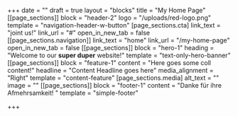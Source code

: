 +++
date = ""
draft = true
layout = "blocks"
title = "My Home Page"
[[page_sections]]
block = "header-2"
logo = "/uploads/red-logo.png"
template = "navigation-header-w-button"
[page_sections.cta]
link_text = "joint us!"
link_url = "#"
open_in_new_tab = false
[[page_sections.navigation]]
link_text = "home"
link_url = "/my-home-page"
open_in_new_tab = false
[[page_sections]]
block = "hero-1"
heading = "Welcome to our <strong>super duper</strong> website!"
template = "text-only-hero-banner"
[[page_sections]]
block = "feature-1"
content = "Here goes some coll content!"
headline = "Content Headline goes here"
media_alignment = "Right"
template = "content-feature"
[page_sections.media]
alt_text = ""
image = ""
[[page_sections]]
block = "footer-1"
content = "Danke für ihre Afmehrsamkeit! "
template = "simple-footer"

+++
